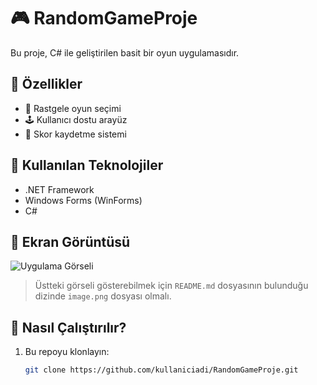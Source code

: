 # 🎮 RandomGameProje

Bu proje, C# ile geliştirilen basit bir oyun uygulamasıdır.

## 🧩 Özellikler

- 🎲 Rastgele oyun seçimi
- 🕹️ Kullanıcı dostu arayüz
- 💾 Skor kaydetme sistemi

## 🔧 Kullanılan Teknolojiler

- .NET Framework
- Windows Forms (WinForms)
- C#

## 📸 Ekran Görüntüsü

![Uygulama Görseli](./image.png)

> Üstteki görseli gösterebilmek için `README.md` dosyasının bulunduğu dizinde `image.png` dosyası olmalı.

## 🚀 Nasıl Çalıştırılır?

1. Bu repoyu klonlayın:
   ```bash
   git clone https://github.com/kullaniciadi/RandomGameProje.git

